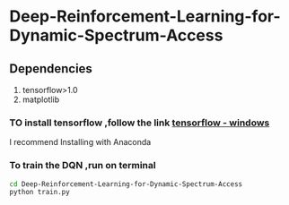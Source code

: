# Deep-Reinforcement-Learning-for-Dynamic-Spectrum-Access

## Dependencies
1. tensorflow>1.0
2. matplotlib

### TO install tensorflow ,follow the link [tensorflow - windows](https://www.tensorflow.org/install/install_windows) 
I recommend Installing with Anaconda 


### To train the DQN ,run on terminal
```bash
cd Deep-Reinforcement-Learning-for-Dynamic-Spectrum-Access
python train.py
```





